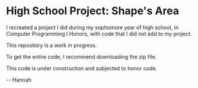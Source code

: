# High School Project: Shape's Area

I recreated a project I did during my sophomore year of high school, in Computer Programming I Honors, with code that I did not add to my project.  

This repository is a work in progress.  

To get the entire code, I recommend downloading the zip file. 

This code is under construction and subjected to honor code.

-- Hannah
